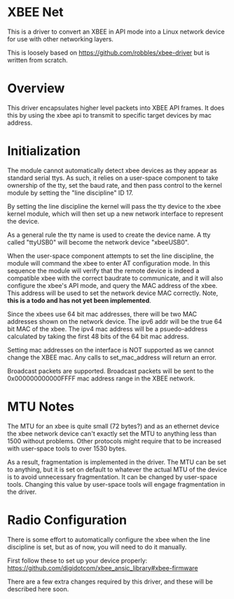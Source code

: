 XBEE Net
========

This is a driver to convert an XBEE in API mode into a Linux network device for use with other networking layers.

This is loosely based on https://github.com/robbles/xbee-driver but is written from scratch.

Overview
========

This driver encapsulates higher level packets into XBEE API frames. It does this by using the xbee api to transmit to specific target devices by mac address.

Initialization
==============

The module cannot automatically detect xbee devices as they appear as standard serial ttys. As such, it relies on a user-space component to take ownership of the tty, set the baud rate, and then pass control to the kernel module by setting the "line discipline" ID 17.

By setting the line discipline the kernel will pass the tty device to the xbee kernel module, which will then set up a new network interface to represent the device.

As a general rule the tty name is used to create the device name. A tty called "ttyUSB0" will become the network device "xbeeUSB0".

When the user-space component attempts to set the line discipline, the module will command the xbee to enter AT configuration mode. In this sequence the module will verify that the remote device is indeed a compatible xbee with the correct baudrate to communicate, and it will also configure the xbee's API mode, and query the MAC address of the xbee. This address will be used to set the network device MAC correctly. Note, **this is a todo and has not yet been implemented**.

Since the xbees use 64 bit mac addresses, there will be two MAC addresses shown on the network device. The ipv6 addr will be the true 64 bit MAC of the xbee. The ipv4 mac address will be a psuedo-address calculated by taking the first 48 bits of the 64 bit mac address.

Setting mac addresses on the interface is NOT supported as we cannot change the XBEE mac. Any calls to set_mac_address will return an error.

Broadcast packets are supported. Broadcast packets will be sent to the 0x000000000000FFFF mac address range in the XBEE network.

MTU Notes
=========

The MTU for an xbee is quite small (72 bytes?) and as an ethernet device the xbee network device can't exactly set the MTU to anything less than 1500 without problems. Other protocols might require that to be increased with user-space tools to over 1530 bytes.

As a result, fragmentation is implemented in the driver. The MTU can be set to anything, but it is set on default to whatever the actual MTU of the device is to avoid unnecessary fragmentation. It can be changed by user-space tools. Changing this value by user-space tools will engage fragmentation in the driver.

Radio Configuration
===================

There is some effort to automatically configure the xbee when the line discipline is set, but as of now, you will need to do it manually.

First follow these to set up your device properly: https://github.com/digidotcom/xbee_ansic_library#xbee-firmware

There are a few extra changes required by this driver, and these will be described here soon.
